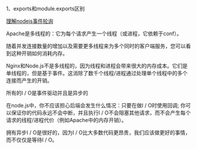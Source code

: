 1、exports和module.exports区别

[理解nodejs事件轮询](http://blog.mixu.net/2011/02/01/understanding-the-node-js-event-loop/)

Apache是​​多线程的：它为每个请求产生一个线程（或进程，它依赖于conf）。

随着并发连接数量的增加以及需要更多线程来为多个同时的客户端服务，您可以看到这种开销如何消耗内存。

Nginx和Node.js不是多线程的，因为线程和进程会带来很大的内存成本。它们是单线程的，但是基于事件。这消除了数千个线程/进程通过处理单个线程中的多个连接而产生的开销。

所有的I / O是事件驱动并且是异步的

在node.js中，你不应该担心后端会发生什么情况：只要在做I / O时使用回调; 你可以保证你的代码永远不会中断，并且执行I / O不会阻塞其他请求，而不会产生每个请求的线程/进程代价（例如Apache中的内存开销）。

拥有异步I / O是很好的，因为I / O比大多数代码更昂贵，我们应该做更好的事情，而不仅仅是等待I / O。
